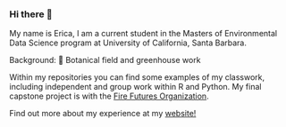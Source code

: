 ### Hi there 👋

My name is Erica, I am a current student in the Masters of Environmental Data Science program at University of California, Santa Barbara.

Background:
🌱 Botanical field and greenhouse work

Within my repositories you can find some examples of my classwork, including independent and group work within R and Python.
My final capstone project is with the <a href="https://github.com/fire-futures">Fire Futures Organization</a>.

Find out more about my experience at my <a href="https://ericamarie9016.github.io/">website!</a>

<!--
**ericamarie9016/ericamarie9016** is a ✨ _special_ ✨ repository because its `README.md` (this file) appears on your GitHub profile.

Here are some ideas to get you started:

- 🔭 I’m currently working on ...
-  I’m currently learning ...
- 👯 I’m looking to collaborate on ...
- 🤔 I’m looking for help with ...
- 💬 Ask me about ...
- 📫 How to reach me: ...
- 😄 Pronouns: ...
- ⚡ Fun fact: ...
-->
